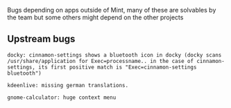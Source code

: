 Bugs depending on apps outside of Mint, many of these are solvables by the team but some others might depend on the other projects

Upstream bugs
--------

	docky: cinnamon-settings shows a bluetooth icon in docky (docky scans /usr/share/application for Exec=processname.. in the case of cinnamon-settings, its first positive match is "Exec=cinnamon-settings bluetooth")

	kdeenlive: missing german translations.

	gnome-calculator: huge context menu
